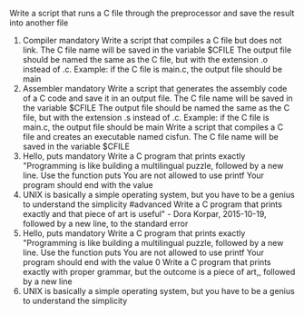 Write a script that runs a C file through the preprocessor and save the result into another file
1. Compiler mandatory Write a script that compiles a C file but does not link. The C file name will be saved in the variable $CFILE The output file should be named the same as the C file, but with the extension .o instead of .c. Example: if the C file is main.c, the output file should be main
2. Assembler mandatory Write a script that generates the assembly code of a C code and save it in an output file. The C file name will be saved in the variable $CFILE The output file should be named the same as the C file, but with the extension .s instead of .c. Example: if the C file is main.c, the output file should be main
Write a script that compiles a C file and creates an executable named cisfun. The C file name will be saved in the variable $CFILE
4. Hello, puts mandatory Write a C program that prints exactly "Programming is like building a multilingual puzzle, followed by a new line. Use the function puts You are not allowed to use printf Your program should end with the value 
8. UNIX is basically a simple operating system, but you have to be a genius to understand the simplicity #advanced Write a C program that prints exactly and that piece of art is useful" - Dora Korpar, 2015-10-19, followed by a new line, to the standard error
4. Hello, puts mandatory Write a C program that prints exactly "Programming is like building a multilingual puzzle, followed by a new line. Use the function puts You are not allowed to use printf Your program should end with the value 0
Write a C program that prints exactly with proper grammar, but the outcome is a piece of art,, followed by a new line
8. UNIX is basically a simple operating system, but you have to be a genius to understand the simplicity
